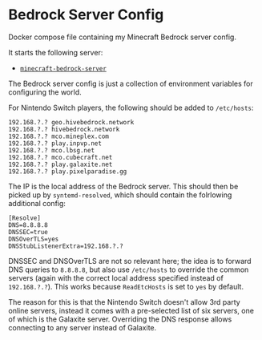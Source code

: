 # Bedrock Server Config

Docker compose file containing my Minecraft Bedrock server config.

It starts the following server:

- [`minecraft-bedrock-server`](https://hub.docker.com/r/itzg/minecraft-bedrock-server)

The Bedrock server config is just a collection of environment variables for configuring the world.

For Nintendo Switch players, the following should be added to `/etc/hosts`:

```
192.168.?.? geo.hivebedrock.network
192.168.?.? hivebedrock.network
192.168.?.? mco.mineplex.com
192.168.?.? play.inpvp.net
192.168.?.? mco.lbsg.net
192.168.?.? mco.cubecraft.net
192.168.?.? play.galaxite.net
192.168.?.? play.pixelparadise.gg
```

The IP is the local address of the Bedrock server. This should then be picked
up by `syntemd-resolved`, which should contain the folrlowing additional
config:

```
[Resolve]
DNS=8.8.8.8
DNSSEC=true
DNSOverTLS=yes
DNSStubListenerExtra=192.168.?.?
```

DNSSEC and DNSOverTLS are not so relevant here; the idea is to forward DNS
queries to `8.8.8.8`, but also use `/etc/hosts` to override the common servers
(again with the correct local address specified instead of `192.168.?.?`). This
works because `ReadEtcHosts` is set to `yes` by default.

The reason for this is that the Nintendo Switch doesn't allow 3rd party online
servers, instead it comes with a pre-selected list of six servers, one of which
is the Galaxite server. Overriding the DNS response allows connecting to any
server instead of Galaxite.
